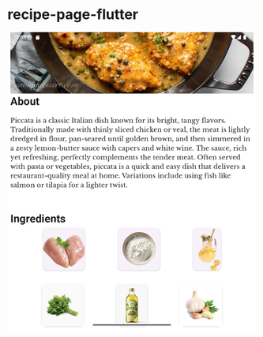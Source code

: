 # recipe-page-flutter
![image alt](https://github.com/Noran-cloud/recipe-page-flutter/blob/39415d49579c477c9c3891526186cfe6dfff7eb9/Screenshot_1741726413.png)
